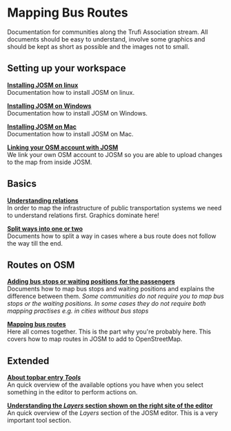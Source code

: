 # Mapping Bus Routes

Documentation for communities along the Trufi Association stream. All documents should be easy to understand, involve some graphics and should be kept as short as possible and the images not to small.


## Setting up your workspace

[**Installing JOSM on linux**](install-josm/linux.md)<br/>
Documentation how to install JOSM on linux.

[**Installing JOSM on Windows**](install-josm/windows.md)<br/>
Documentation how to install JOSM on Windows.

[**Installing JOSM on Mac**](./install-josm/mac.md)<br/>
Documentation how to install JOSM on Mac.

[**Linking your OSM account with JOSM**](oauth-josm/index.md)<br/>
We link your own OSM account to JOSM so you are able to upload changes to the map from inside JOSM.

## Basics

[**Understanding relations**](understanding-relations/index.md)<br/>
In order to map the infrastructure of public transportation systems we need to understand relations first. Graphics dominate here!

[**Split ways into one or two**](split-ways/index.md)<br/>
Documents how to split a way in cases where a bus route does not follow the way till the end.


## Routes on OSM

[**Adding bus stops or waiting positions for the passengers**](adding-bus-stops/index.md)<br/>
Documents how to map bus stops and waiting positions and explains the difference between them. _Some communities do not require you to map bus stops or the waiting positions. In some cases they do not require both mapping practises e.g. in cities without bus stops_

[**Mapping bus routes**](mapping-routes/index.md)<br/>
Here all comes together. This is the part why you're probably here. This covers how to map routes in JOSM to add to OpenStreetMap.

## Extended

[**About topbar entry *Tools***](josm-tools/index.md)<br/>
An quick overview of the available options you have when you select something in the editor to perform actions on.

[**Understanding the *Layers* section shown on the right site of the editor**](josm-editor-layers/index.md)<br/>
An quick overview of the _Layers_ section of the JOSM editor. This is a very important tool section.
